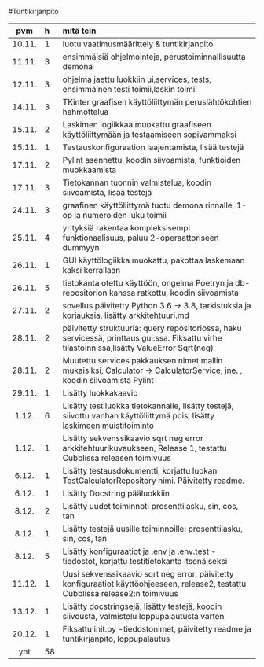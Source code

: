 #Tuntikirjanpito

|pvm | h | mitä tein |
|:--:|:--|:----|
|10.11.|1| luotu vaatimusmäärittely & tuntikirjanpito|
|11.11.|3| ensimmäisiä ohjelmointeja, perustoiminnallisuutta demona|
|12.11.|3| ohjelma jaettu luokkiin ui,services, tests, ensimmäinen testi toimii,laskin toimii|
|14.11.|3| TKinter graafisen käyttöliittymän peruslähtökohtien hahmottelua|
|15.11.|2| Laskimen logiikkaa muokattu graafiseen käyttöliittymään ja testaamiseen sopivammaksi|
|15.11.|1| Testauskonfiguraation laajentamista, lisää testejä|
|17.11.|2| Pylint asennettu, koodin siivoamista, funktioiden muokkaamista|
|17.11.|3| Tietokannan tuonnin valmistelua, koodin siivoamista, lisää testejä|
|24.11.|3| graafinen käyttöliittymä tuotu demona rinnalle, 1-op ja numeroiden luku toimii|
|25.11.|4| yrityksiä rakentaa kompleksisempi funktionaalisuus, paluu 2-operaattoriseen dummyyn|
|26.11.|1| GUI käyttölogiikka muokattu, pakottaa laskemaan kaksi kerrallaan|
|26.11.|5| tietokanta otettu käyttöön, ongelma Poetryn ja db-repositorion kanssa ratkottu, koodin siivoamista|
|27.11.|2| sovellus päivitetty Python 3.6 -> 3.8, tarkistuksia ja korjauksia, lisätty arkkitehtuuri.md|
|28.11.|2| päivitetty struktuuria: query repositoriossa, haku servicessä, printtaus gui:ssa. Fiksattu virhe tilastoinnissa,lisätty ValueError Sqrt(neg) |
|28.11.|2| Muutettu services pakkauksen nimet mallin mukaisiksi, Calculator -> CalculatorService, jne. , koodin siivoamista Pylint|
|29.11.|1| Lisätty luokkakaavio|
|1.12.|6| Lisätty testiluokka tietokannalle, lisätty testejä, siivottu vanhan käyttöliittymä pois, lisätty laskimeen muistitoiminto|
|1.12.|1| Lisätty sekvenssikaavio sqrt neg error arkkitehtuurikuvaukseen, Release 1, testattu Cubblissa releasen toimivuus|
|6.12.|1| Lisätty testausdokumentti, korjattu luokan TestCalculatorRepository nimi. Päivitetty readme.|
|6.12.|1| Lisätty Docstring pääluokkiin|
|8.12.|2| Lisätty uudet toiminnot: prosenttilasku, sin, cos, tan|
|8.12.|1| Lisätty testejä uusille toiminnoille: prosenttilasku, sin, cos, tan|
|8.12.|5| Lisätty konfiguraatiot ja .env ja .env.test - tiedostot, korjattu testitietokanta itsenäiseksi|
|11.12.|1| Uusi sekvenssikaavio sqrt neg error, päivitetty konfiguraatiot käyttöohjeeseen, release2, testattu Cubblissa release2:n toimivuus|
|13.12.|1| Lisätty docstringsejä, lisätty testejä, koodin siivousta, valmistelu loppupalautusta varten|
|20.12.|1| Fiksattu init.py -tiedostonimet, päivitetty readme ja tuntikirjanpito, loppupalautus|
|yht |58|
